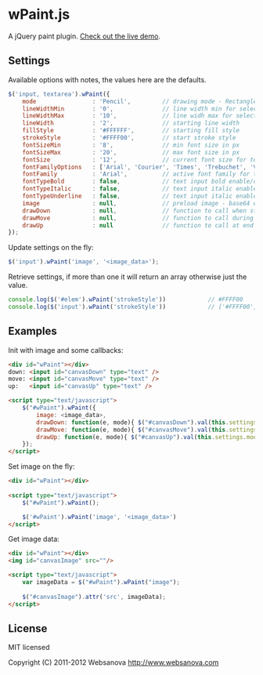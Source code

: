 # wPaint.js

A jQuery paint plugin. [Check out the live demo](http://www.websanova.com/plugins/paint/html5).


## Settings

Available options with notes, the values here are the defaults.

```javascript
$('input, textarea').wPaint({
    mode                : 'Pencil',         // drawing mode - Rectangle, Ellipse, Line, Pencil, Eraser
    lineWidthMin        : '0',              // line width min for select drop down
    lineWidthMax        : '10',             // line widh max for select drop down
    lineWidth           : '2',              // starting line width
    fillStyle           : '#FFFFFF',        // starting fill style
    strokeStyle         : '#FFFF00',        // start stroke style
    fontSizeMin         : '8',              // min font size in px
    fontSizeMax         : '20',             // max font size in px
    fontSize            : '12',             // current font size for text input
    fontFamilyOptions   : ['Arial', 'Courier', 'Times', 'Trebuchet', 'Verdana'],
    fontFamily          : 'Arial',          // active font family for text input
    fontTypeBold        : false,            // text input bold enable/disable
    fontTypeItalic      : false,            // text input italic enable/disable
    fontTypeUnderline   : false,            // text input italic enable/disable
    image               : null,             // preload image - base64 encoded data
    drawDown            : null,             // function to call when start a draw
    drawMove            : null,             // function to call during a draw
    drawUp              : null              // function to call at end of draw
});
```

Update settings on the fly:

```javascript
$('input').wPaint('image', '<image_data>');
```

Retrieve settings, if more than one it will return an array otherwise just the value.

```javascript
console.log($('#elem').wPaint('strokeStyle'))            // #FFFF00
console.log($('input').wPaint('strokeStyle'))            // ['#FFFF00', '#FFFF00']
```


## Examples

Init with image and some callbacks:

```html
<div id="wPaint"></div>
down: <input id="canvasDown" type="text" />
move: <input id="canvasMove" type="text" />
up:   <input id="canvasUp" type="text" />

<script type="text/javascript">
    $("#wPaint").wPaint({
        image: <image_data>,
        drawDown: function(e, mode){ $("#canvasDown").val(this.settings.mode + ": " + e.pageX + ',' + e.pageY); },
        drawMove: function(e, mode){ $("#canvasMove").val(this.settings.mode + ": " + e.pageX + ',' + e.pageY); },
        drawUp: function(e, mode){ $("#canvasUp").val(this.settings.mode + ": " + e.pageX + ',' + e.pageY); }
    });
</script>
```

Set image on the fly:

```html
<div id="wPaint"></div>
    
<script type="text/javascript">
    $("#wPaint").wPaint();

    $('#wPaint').wPaint('image', '<image_data>')
</script>
```

Get image data:

```html
<div id="wPaint"></div>
<img id="canvasImage" src=""/>

<script type="text/javascript">
    var imageData = $("#wPaint").wPaint("image");
            
    $("#canvasImage").attr('src', imageData);
</script>
```


## License

MIT licensed

Copyright (C) 2011-2012 Websanova http://www.websanova.com